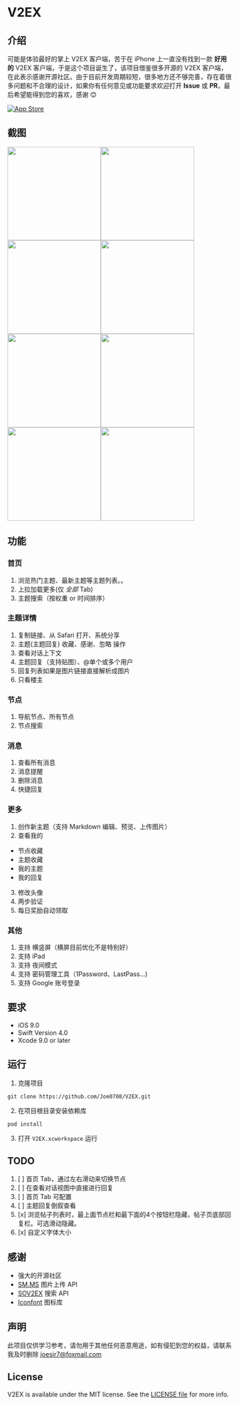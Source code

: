 # V2EX


## 介绍

可能是体验最好的掌上 V2EX 客户端，苦于在 iPhone 上一直没有找到一款 **好用的** V2EX 客户端，于是这个项目诞生了，该项目借鉴很多开源的 V2EX 客户端，在此表示感谢开源社区。由于目前开发周期较短，很多地方还不够完善，存在着很多问题和不合理的设计，如果你有任何意见或功能要求欢迎打开 **Issue** 或 **PR**，最后希望能得到您的喜欢，感谢 😊

[![App Store](http://apprcn.b0.upaiyun.com/badge_appstore-lrg.svg)](https://itunes.apple.com/us/app/v2er/id1308118507?l=zh&ls=1&mt=8)

## 截图

<img src="https://github.com/Joe0708/V2EX/raw/master/Screenshot/home.png" width="210"><img src="https://github.com/Joe0708/V2EX/raw/master/Screenshot/node.png" width="210"> <img src="https://github.com/Joe0708/V2EX/raw/master/Screenshot/message.png" width="210"><img src="https://github.com/Joe0708/V2EX/raw/master/Screenshot/more.png" width="210">
<img src="https://github.com/Joe0708/V2EX/raw/master/Screenshot/search.png" width="210"><img src="https://github.com/Joe0708/V2EX/raw/master/Screenshot/topicDetail.png" width="210"> <img src="https://github.com/Joe0708/V2EX/raw/master/Screenshot/createTopic.png" width="210"><img src="https://github.com/Joe0708/V2EX/raw/master/Screenshot/login.png" width="210">


## 功能

### 首页
1. 浏览热门主题、最新主题等主题列表。。
2. 上拉加载更多(仅 *全部* Tab)
3. 主题搜索（按权重 or 时间排序）

### 主题详情
1. 复制链接、从 Safari 打开、系统分享
2. 主题(主题回复) 收藏、感谢、忽略 操作
3. 查看对话上下文
4. 主题回复（支持贴图）、@单个或多个用户
5. 回复列表如果是图片链接直接解析成图片
6. 只看楼主

### 节点
1. 导航节点、所有节点
2. 节点搜索

### 消息
1. 查看所有消息
2. 消息提醒
3. 删除消息
4. 快捷回复

### 更多
1. 创作新主题（支持 Markdown 编辑、预览、上传图片）
2. 查看我的
- 节点收藏
- 主题收藏
- 我的主题
- 我的回复
3. 修改头像
4. 两步验证
5. 每日奖励自动领取

### 其他
1. 支持 横竖屏（横屏目前优化不是特别好）
2. 支持 iPad
3. 支持 夜间模式
4. 支持 密码管理工具（1Password、LastPass...)
5. 支持 Google 账号登录

## 要求

- iOS 9.0
- Swift Version 4.0
- Xcode 9.0 or later


## 运行

1. 克隆项目

```
git clone https://github.com/Joe0708/V2EX.git
```

2. 在项目根目录安装依赖库

```
pod install
```
3. 打开 `V2EX.xcworkspace` 运行


## TODO
1. [ ] 首页 Tab，通过左右滑动来切换节点
2. [ ] 在查看对话视图中直接进行回复
3. [ ] 首页 Tab 可配置
4. [ ] 主题回复倒叙查看
5. [x] 浏览帖子列表时，最上面节点栏和最下面的4个按钮栏隐藏，帖子页底部回复栏。可选滑动隐藏。
6. [x] 自定义字体大小


## 感谢
- 强大的开源社区
- [SM.MS](https://sm.ms/doc/) 图片上传 API
- [SOV2EX](https://github.com/bynil/sov2ex/blob/master/API.md) 搜索 API
- [Iconfont](http://www.iconfont.cn/) 图标库

## 声明

此项目仅供学习参考，请勿用于其他任何恶意用途，如有侵犯到您的权益，请联系我及时删除 joesir7@foxmail.com

## License

V2EX is available under the MIT license. See the [LICENSE file](https://github.com/Joe0708/V2EX/blob/master/LICENSE) for more info.

